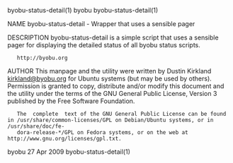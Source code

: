 byobu-status-detail(1)							     byobu							byobu-status-detail(1)

NAME
       byobu-status-detail - Wrapper that uses a sensible pager

DESCRIPTION
       byobu-status-detail is a simple script that uses a sensible pager for displaying the detailed status of all byobu status scripts.

       http://byobu.org

AUTHOR
       This  manpage  and  the	utility	 were  written	by Dustin Kirkland <kirkland@byobu.org> for Ubuntu systems (but may be used by others).	 Permission is
       granted to copy, distribute and/or modify this document and the utility under the terms of the GNU General Public License, Version 3 published  by  the
       Free Software Foundation.

       The  complete  text of the GNU General Public License can be found in /usr/share/common-licenses/GPL on Debian/Ubuntu systems, or in /usr/share/doc/fe‐
       dora-release-*/GPL on Fedora systems, or on the web at http://www.gnu.org/licenses/gpl.txt.

byobu									  27 Apr 2009							byobu-status-detail(1)
